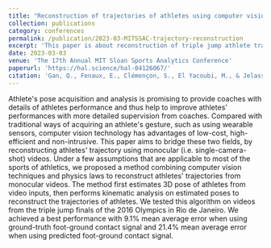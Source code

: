 ```yaml
---
title: "Reconstruction of trajectories of athletes using computer vision models and kinetic analysis"
collection: publications
category: conferences
permalink: /publication/2023-03-MITSSAC-trajectory-reconstruction
excerpt: 'This paper is about reconstruction of triple jump athlete trajectory from competition videos.'
date: 2023-03-03
venue: 'The 17th Annual MIT Sloan Sports Analytics Conference'
paperurl: 'https://hal.science/hal-04126067/'
citation: 'Gan, Q., Fenaux, E., Clémençon, S., El Yacoubi, M., & Jelassi, O. (2023, March). Reconstruction of trajectories of athletes using computer vision models and kinetic analysis. In The 17th Annual MIT Sloan Sports Analytics Conference (p. 443997). 42 Analytics.'
---
```

Athlete's pose acquisition and analysis is promising to provide coaches with details of athletes performance and thus help to improve athletes' performances with more detailed supervision from coaches. Compared with traditional ways of acquiring an athlete's gesture, such as using wearable sensors, computer vision technology has advantages of low-cost, high-efficient and non-intrusive. This paper aims to bridge these two fields, by reconstructing athletes' trajectory using monocular (i.e. single-camera-shot) videos. Under a few assumptions that are applicable to most of the sports of athletics, we proposed a method combining computer vision techniques and physics laws to reconstruct athletes' trajectories from monocular videos. The method first estimates 3D pose of athletes from video inputs, then performs kinematic analysis on estimated poses to reconstruct the trajectories of athletes. We tested this algorithm on videos from the triple jump finals of the 2016 Olympics in Rio de Janeiro. We achieved a best performance with 9.1% mean average error when using ground-truth foot-ground contact signal and 21.4% mean average error when using predicted foot-ground contact signal.
